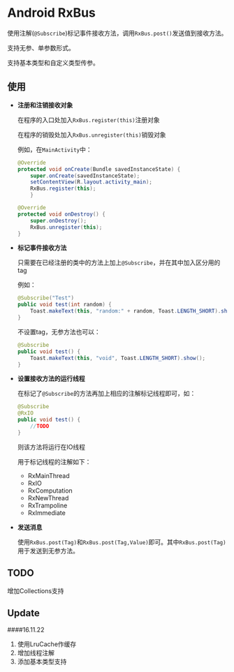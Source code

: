 # Android RxBus

使用注解(`@Subscribe`)标记事件接收方法，调用`RxBus.post()`发送值到接收方法。

支持无参、单参数形式。

支持基本类型和自定义类型传参。

使用
--------

* **注册和注销接收对象**

    在程序的入口处加入`RxBus.register(this)`注册对象
    
    在程序的销毁处加入`RxBus.unregister(this)`销毁对象
    
    例如，在`MainActivity`中：
    
    ```java
    @Override
    protected void onCreate(Bundle savedInstanceState) {
        super.onCreate(savedInstanceState);
        setContentView(R.layout.activity_main);
        RxBus.register(this);
        }
   
    @Override
    protected void onDestroy() {
        super.onDestroy();
        RxBus.unregister(this);
    }
    ```
    
* **标记事件接收方法**
    
    只需要在已经注册的类中的方法上加上`@Subscribe`，并在其中加入区分用的tag
    
    例如：
    
    ```java
    @Subscribe("Test")
    public void test(int random) {
        Toast.makeText(this, "random:" + random, Toast.LENGTH_SHORT).show();
    }
    ```
    
    不设置tag，无参方法也可以：
    
    ```java
    @Subscribe
    public void test() {
        Toast.makeText(this, "void", Toast.LENGTH_SHORT).show();
    }
    ```
    
* **设置接收方法的运行线程**
    
    在标记了`@Subscribe`的方法再加上相应的注解标记线程即可，如：
    
    ```java
    @Subscribe
    @RxIO
    public void test() {
        //TODO
    }
    ```
    
    则该方法将运行在IO线程
    
    用于标记线程的注解如下：
    
    * RxMainThread
    * RxIO
    * RxComputation
    * RxNewThread
    * RxTrampoline
    * RxImmediate
    
    
* **发送消息**

    使用`RxBus.post(Tag)`和`RxBus.post(Tag,Value)`即可。其中`RxBus.post(Tag)`用于发送到无参方法。
    
TODO
--------
增加Collections支持

Update
--------

####16.11.22
    
1. 使用LruCache作缓存
2. 增加线程注解
3. 添加基本类型支持
